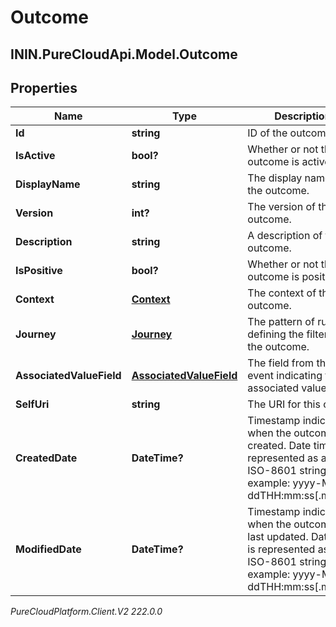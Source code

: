 # Outcome

## ININ.PureCloudApi.Model.Outcome

## Properties

|Name | Type | Description | Notes|
|------------ | ------------- | ------------- | -------------|
| **Id** | **string** | ID of the outcome. | |
| **IsActive** | **bool?** | Whether or not the outcome is active. | |
| **DisplayName** | **string** | The display name of the outcome. | |
| **Version** | **int?** | The version of the outcome. | |
| **Description** | **string** | A description of the outcome. | [optional] |
| **IsPositive** | **bool?** | Whether or not the outcome is positive. | |
| **Context** | [**Context**](Context) | The context of the outcome. | |
| **Journey** | [**Journey**](Journey) | The pattern of rules defining the filter of the outcome. | |
| **AssociatedValueField** | [**AssociatedValueField**](AssociatedValueField) | The field from the event indicating the associated value. | [optional] |
| **SelfUri** | **string** | The URI for this object | [optional] |
| **CreatedDate** | **DateTime?** | Timestamp indicating when the outcome was created. Date time is represented as an ISO-8601 string. For example: yyyy-MM-ddTHH:mm:ss[.mmm]Z | |
| **ModifiedDate** | **DateTime?** | Timestamp indicating when the outcome was last updated. Date time is represented as an ISO-8601 string. For example: yyyy-MM-ddTHH:mm:ss[.mmm]Z | |



_PureCloudPlatform.Client.V2 222.0.0_
